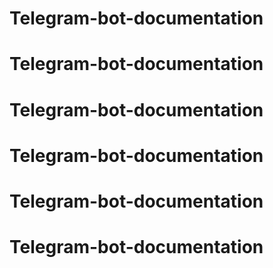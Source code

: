 # Telegram-bot-documentation
# Telegram-bot-documentation
# Telegram-bot-documentation
# Telegram-bot-documentation
# Telegram-bot-documentation
# Telegram-bot-documentation
